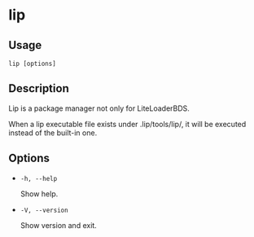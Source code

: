 # lip

## Usage

```shell
lip [options]
```

## Description

Lip is a package manager not only for LiteLoaderBDS.

When a lip executable file exists under .lip/tools/lip/, it will be executed instead of the built-in one.

## Options

- `-h, --help`

  Show help.

- `-V, --version`

  Show version and exit.